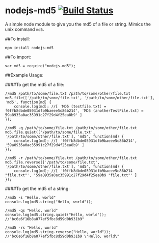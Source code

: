 # nodejs-md5  [![Build Status](https://travis-ci.org/heinst/nodejs-md5.svg)](https://travis-ci.org/heinst/nodejs-md5)

A simple node module to give you the md5 of a file or string. 
Mimics the unix command `md5`.

##To install:

`npm install nodejs-md5`

##To import:

`var md5 = require("nodejs-md5");`

##Example Usage:

####To get the md5 of a file:

```
//md5 /path/to/some/file.txt /path/to/some/other/file.txt
md5.file(['/path/to/some/file.txt', '/path/to/some/other/file.txt'], 'md5', function(md) {
    console.log(md); //[ 'MD5 (testfile.txt) = f0ffb8dbde05931dfb9baeee5c86b214', 'MD5 (anotherTestFile.txt) = 59a8935a0ac35991c27f29d4f25ea8b9' ]
});
```

```
//md5 -q /path/to/some/file.txt /path/to/some/other/file.txt
md5.file.quiet(['/path/to/some/file.txt', '/path/to/some/other/file.txt'], 'md5', function(md) {
    console.log(md); //[ 'f0ffb8dbde05931dfb9baeee5c86b214', '59a8935a0ac35991c27f29d4f25ea8b9' ]
});
```

```
//md5 -r /path/to/some/file.txt /path/to/some/other/file.txt
md5.file.reverse(['/path/to/some/file.txt', '/path/to/some/other/file.txt'], 'md5', function(md) {
    console.log(md); //[ 'f0ffb8dbde05931dfb9baeee5c86b214 "file.txt"', '59a8935a0ac35991c27f29d4f25ea8b9 "file.txt"' ]
});
```

####To get the md5 of a string:

```
//md5 -s "Hello, world"
console.log(md5.string("Hello, world"));
```

```
//md5 -qs "Hello, world"
console.log(md5.string.quiet("Hello, world")); //"bc6e6f16b8a077ef5fbc8d59d0b931b9"
```

```
//md5 -rs "Hello, world"
console.log(md5.string.reverse("Hello, world")); //"bc6e6f16b8a077ef5fbc8d59d0b931b9 \"Hello, world\"
```
